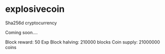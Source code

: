 # explosivecoin
Sha256d cryptocurrency

Coming soon....


Block reward: 50 Exp
Block halving: 210000 blocks
Coin supply: 21000000 coins
